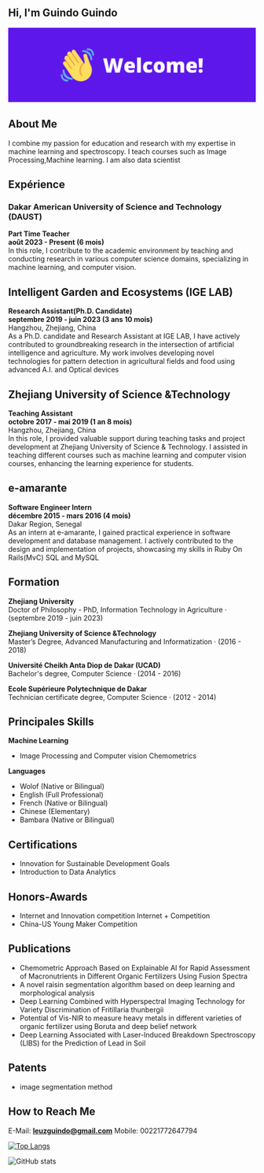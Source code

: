 ## Hi, I'm Guindo Guindo

![](https://github.com/guindo/guindo/blob/main/welcome1.png?raw=true)

## About Me
I combine my passion for education and research with my expertise
in machine learning and spectroscopy. I teach courses such as
Image Processing,Machine learning. I am also data scientist

## Expérience
### Dakar American University of Science and Technology (DAUST)
**Part Time Teacher<br>
août 2023 - Present (6 mois)** <br>
In this role, I contribute to the academic environment by teaching and
conducting research in various computer science domains, specializing in
machine learning, and computer vision.

## Intelligent Garden and Ecosystems (IGE LAB)
**Research Assistant(Ph.D. Candidate)**  <br>
**septembre 2019 - juin 2023 (3 ans 10 mois)** <br>
Hangzhou, Zhejiang, China<br>
As a Ph.D. candidate and Research Assistant at IGE LAB, I have actively
contributed to groundbreaking research in the intersection of artificial
intelligence and agriculture. My work involves developing novel technologies
for pattern detection in agricultural fields and food using advanced A.I. and
Optical devices


## Zhejiang University of Science &Technology
**Teaching Assistant**  <br>
**octobre 2017 - mai 2019 (1 an 8 mois)**  <br>
Hangzhou, Zhejiang, China<br>
In this role, I provided valuable support during teaching tasks and project
development at Zhejiang University of Science & Technology. I assisted in
teaching different courses such as machine learning and computer vision
courses, enhancing the learning experience for students.


## e-amarante
**Software Engineer Intern**  <br>
**décembre 2015 - mars 2016 (4 mois)**  <br>
Dakar Region, Senegal  <br>
As an intern at e-amarante, I gained practical experience in software
development and database management. I actively contributed to the design
and implementation of projects, showcasing my skills in Ruby On Rails(MvC)
SQL and MySQL

## Formation
**Zhejiang University**  <br>
Doctor of Philosophy - PhD, Information Technology in Agriculture · (septembre 2019 - juin 2023)


**Zhejiang University of Science &Technology**  <br>
Master’s Degree, Advanced Manufacturing and Informatization · (2016 - 2018)


**Université Cheikh Anta Diop de Dakar (UCAD)**  <br>
Bachelor's degree, Computer Science · (2014 - 2016)


**Ecole Supérieure Polytechnique de Dakar**  <br>
Technician certificate degree, Computer Science · (2012 - 2014)



## Principales Skills
**Machine Learning**  <br>
- Image Processing and Computer vision Chemometrics

**Languages**  <br>
- Wolof (Native or Bilingual)
- English (Full Professional)
- French (Native or Bilingual)
- Chinese (Elementary)
- Bambara (Native or Bilingual)



## Certifications
- Innovation for Sustainable Development Goals
- Introduction to Data Analytics


## Honors-Awards
- Internet and Innovation competition Internet + Competition
- China-US Young Maker Competition

## Publications
- Chemometric Approach Based on Explainable AI for Rapid Assessment of Macronutrients in Different Organic Fertilizers Using Fusion Spectra
- A novel raisin segmentation algorithm based on deep learning and morphological analysis
- Deep Learning Combined with Hyperspectral Imaging Technology for Variety Discrimination of Fritillaria thunbergii
- Potential of Vis-NIR to measure heavy metals in different varieties of organic fertilizer using Boruta and deep belief network
- Deep Learning Associated with Laser-Induced Breakdown Spectroscopy (LIBS) for the Prediction of Lead in Soil


## Patents
- image segmentation method


## How to Reach Me
E-Mail: **leuzguindo@gmail.com**
Mobile: 00221772647794


[![Top Langs](https://github-readme-stats.vercel.app/api/top-langs/?username=guindo)](https://github.com/anuraghazra/github-readme-stats)

![GitHub stats](https://github-readme-stats.vercel.app/api?username=guindo&show_icons=true)  

